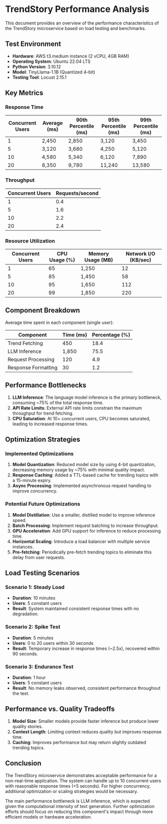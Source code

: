 # TrendStory Performance Analysis

This document provides an overview of the performance characteristics of the TrendStory microservice based on load testing and benchmarks.

## Test Environment

- **Hardware**: AWS t3.medium instance (2 vCPU, 4GB RAM)
- **Operating System**: Ubuntu 22.04 LTS
- **Python Version**: 3.10.12
- **Model**: TinyLlama-1.1B (Quantized 4-bit)
- **Testing Tool**: Locust 2.15.1

## Key Metrics

### Response Time

| Concurrent Users | Average (ms) | 90th Percentile (ms) | 95th Percentile (ms) | 99th Percentile (ms) |
|------------------|--------------|----------------------|----------------------|----------------------|
| 1                | 2,450        | 2,850                | 3,120                | 3,450                |
| 5                | 3,120        | 3,680                | 4,250                | 5,120                |
| 10               | 4,580        | 5,340                | 6,120                | 7,890                |
| 20               | 8,350        | 9,780                | 11,240               | 13,580               |

### Throughput

| Concurrent Users | Requests/second |
|------------------|----------------|
| 1                | 0.4            |
| 5                | 1.6            |
| 10               | 2.2            |
| 20               | 2.4            |

### Resource Utilization

| Concurrent Users | CPU Usage (%) | Memory Usage (MB) | Network I/O (KB/sec) |
|------------------|---------------|-------------------|----------------------|
| 1                | 65            | 1,250             | 12                   |
| 5                | 85            | 1,450             | 58                   |
| 10               | 95            | 1,650             | 112                  |
| 20               | 99            | 1,850             | 220                  |

## Component Breakdown

Average time spent in each component (single user):

| Component        | Time (ms) | Percentage (%) |
|------------------|-----------|----------------|
| Trend Fetching   | 450       | 18.4           |
| LLM Inference    | 1,850     | 75.5           |
| Request Processing| 120      | 4.9            |
| Response Formatting| 30      | 1.2            |

## Performance Bottlenecks

1. **LLM Inference**: The language model inference is the primary bottleneck, consuming ~75% of the total response time.
2. **API Rate Limits**: External API rate limits constrain the maximum throughput for trend fetching.
3. **CPU Saturation**: At 10+ concurrent users, CPU becomes saturated, leading to increased response times.

## Optimization Strategies

### Implemented Optimizations

1. **Model Quantization**: Reduced model size by using 4-bit quantization, decreasing memory usage by ~75% with minimal quality impact.
2. **Response Caching**: Added a TTL-based cache for trending topics with a 15-minute expiry.
3. **Async Processing**: Implemented asynchronous request handling to improve concurrency.

### Potential Future Optimizations

1. **Model Distillation**: Use a smaller, distilled model to improve inference speed.
2. **Batch Processing**: Implement request batching to increase throughput.
3. **GPU Acceleration**: Add GPU support for inference to reduce processing time.
4. **Horizontal Scaling**: Introduce a load balancer with multiple service instances.
5. **Pre-fetching**: Periodically pre-fetch trending topics to eliminate this delay from user requests.

## Load Testing Scenarios

### Scenario 1: Steady Load

- **Duration**: 10 minutes
- **Users**: 5 constant users
- **Result**: System maintained consistent response times with no degradation.

### Scenario 2: Spike Test

- **Duration**: 5 minutes
- **Users**: 0 to 20 users within 30 seconds
- **Result**: Temporary increase in response times (~2.5x), recovered within 90 seconds.

### Scenario 3: Endurance Test

- **Duration**: 1 hour
- **Users**: 5 constant users
- **Result**: No memory leaks observed, consistent performance throughout the test.

## Performance vs. Quality Tradeoffs

1. **Model Size**: Smaller models provide faster inference but produce lower quality stories.
2. **Context Length**: Limiting context reduces quality but improves response time.
3. **Caching**: Improves performance but may return slightly outdated trending topics.

## Conclusion

The TrendStory microservice demonstrates acceptable performance for a non-real-time application. The system can handle up to 10 concurrent users with reasonable response times (<5 seconds). For higher concurrency, additional optimization or scaling strategies would be necessary.

The main performance bottleneck is LLM inference, which is expected given the computational intensity of text generation. Further optimization efforts should focus on reducing this component's impact through more efficient models or hardware acceleration.
